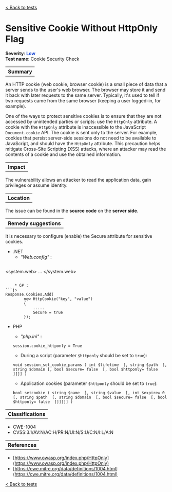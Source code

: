 <a class="not-decorated-link" href="#/guide/vulnerabilities/overview.md">< Back to tests</a>

# Sensitive Cookie Without HttpOnly Flag

<b>Severity</b>: <b><font color="#1B49D4">Low</font></b><br>
<b>Test name</b>: Cookie Security Check

<table id="simple-table">
    <tr>
        <th><strong>Summary</strong></th>
    </tr>
</table>

An HTTP cookie (web cookie, browser cookie) is a small piece of data that a server sends to the user's web browser. The browser may store it and send it back with later requests to the same server. Typically, it's used to tell if two requests came from the same browser (keeping a user logged-in, for example).

One of the ways to protect sensitive cookies is to ensure that they are not accessed by unintended parties or scripts: use the `HttpOnly` attribute. A cookie with the `HttpOnly` attribute is inaccessible to the JavaScript `Document.cookie` API. The cookie is sent only to the server. For example, cookies that persist server-side sessions do not need to be available to JavaScript, and should have the `HttpOnly` attribute.  This precaution helps mitigate Cross-Site Scripting (XSS) attacks, where an attacker may read the contents of a cookie and use the obtained information.


<table id="simple-table">
    <tr>
        <th><strong>Impact</strong></th>
    </tr>
</table>

The vulnerability allows an attacker to read the application data, gain privileges or assume identity.


<table id="simple-table">
    <tr>
        <th><strong>Location</strong></th>
    </tr>
</table>

The issue can be found in the **source code** on the **server side**.

<table id="simple-table">
    <tr>
        <th><strong>Remedy suggestions</strong></th>
    </tr>
</table>

It is necessary to configure (enable) the Secure attribute for sensitive cookies.
* .NET
    * _"Web.config"_ :
    ```
<system.web>
        ...
        <httpCookies httpOnlyCookies="true" />
</system.web>
```

    * C# :
```js
Response.Cookies.Add(
        new HttpCookie("key", "value")
        {
            .....
            Secure = true
        });
```
* PHP
    * _"php.ini"_ :
    ```
    session.cookie_httponly = True
    ```

    * During a script (parameter `$httponly` should be set to `true`):

    ```
    void session_set_cookie_params ( int $lifetime  [, string $path  [, string $domain [, bool $secure= false  [, bool $httponly= false  ]]]] )
    ```

    * Application cookies  (parameter `$httponly` should be set to `true`):

    ```
    bool setcookie ( string $name  [, string $value  [, int $expire= 0  [, string $path  [, string $domain  [, bool $secure= false  [, bool $httponly= false  ]]]]]] )
    ```

<table id="simple-table">
    <tr>
        <th><strong>Classifications</strong></th>
    </tr>
</table>

* CWE-1004
* CVSS:3.1/AV:N/AC:H/PR:N/UI:N/S:U/C:N/I:L/A:N

<table id="simple-table">
    <tr>
        <th><strong>References</strong></th>
    </tr>
</table>

* [https://www.owasp.org/index.php/HttpOnly](https://www.owasp.org/index.php/HttpOnly)
* [https://cwe.mitre.org/data/definitions/1004.html](https://cwe.mitre.org/data/definitions/1004.html)

<a class="not-decorated-link" href="#/guide/vulnerabilities/overview.md">< Back to tests</a>